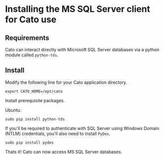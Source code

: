 # Installing the MS SQL Server client for Cato use

## Requirements

Cato can interact directly with Microsoft SQL Server databases via a python module called `python-tds`.

## Install

Modify the following line for your Cato application directory. 

```
export CATO_HOME=/opt/cato
```

Install prerequisite packages.

Ubuntu:

```
sudo pip install python-tds
```

If you'll be required to authenticate with SQL Server using Windows Domain (NTLM) credentials, you'll also need to install `PyDes`.

```
sudo pip install pydes
```

Thats it!  Cato can now access MS SQL Server databases.

